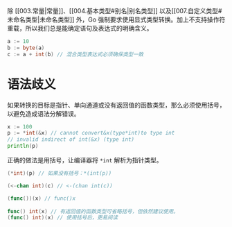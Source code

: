 除 [[003.常量|常量]]、[[004.基本类型#别名|别名类型]] 以及[[007.自定义类型#未命名类型|未命名类型]] 外，Go 强制要求使用显式类型转换。加上不支持操作符重载，所以我们总是能确定语句及表达式的明确含义。
```go
a := 10
b := byte(a) 
c := a + int(b) // 混合类型表达式必须确保类型一致
```

# 语法歧义
如果转换的目标是指针、单向通道或没有返回值的函数类型，那么必须使用括号，以避免造成语法分解错误。
```go
x := 100
p := *int(&x) // cannot convert&x(type*int)to type int
// invalid indirect of int(&x) (type int) 
println(p) 
```

正确的做法是用括号，让编译器将 `*int` 解析为指针类型。
```go
(*int)(p) // 如果没有括号：*(int(p))

(<-chan int)(c) // <-(chan int(c))

(func())(x) // func()x
  
func() int(x) // 有返回值的函数类型可省略括号，但依然建议使用。
(func() int)(x) // 使用括号后，更易阅读
```

